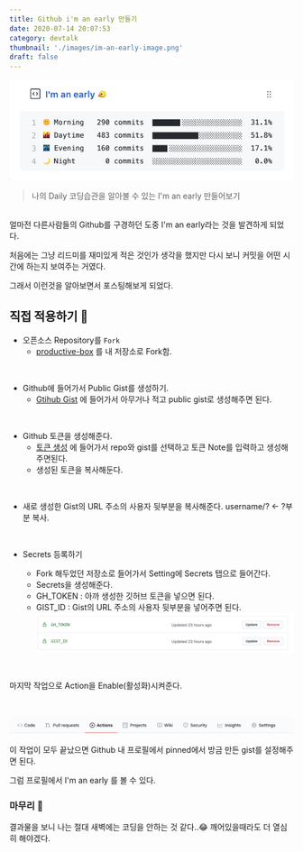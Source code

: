 ```yaml
---
title: Github i'm an early 만들기
date: 2020-07-14 20:07:53
category: devtalk
thumbnail: './images/im-an-early-image.png'
draft: false
---
```


![early](./images/im-an-early-image.png)

> 나의 Daily 코딩습관을 알아볼 수 있는 I'm an early 만들어보기

<br/>
얼마전 다른사람들의 Github를 구경하던 도중 I'm an early라는 것을 발견하게 되었다.

처음에는 그냥 리드미를 재미있게 적은 것인가 생각을 했지만 다시 보니 커밋을 어떤 시간에 하는지 보여주는 거였다.

그래서 이런것을 알아보면서 포스팅해보게 되었다.

## 직접 적용하기 🤭

- 오픈소스 Repository를 `Fork`
  - [productive-box]("https://github.com/maxam2017/productive-box") 를 내 저장소로 Fork함.

<br/>

- Github에 들어가서 Public Gist를 생성하기.
  - [Gtihub Gist]("https://gist.github.com/") 에 들어가서 아무거나 적고 public gist로 생성해주면 된다.

<br/>

- Github 토큰을 생성해준다.
  - [토큰 생성]("https://github.com/settings/tokens/new") 에 들어가서 repo와 gist를 선택하고 토큰 Note를 입력하고 생성해주면된다.
  - 생성된 토큰을 복사해둔다.

<br/>

- 새로 생성한 Gist의 URL 주소의 사용자 뒷부분을 복사해준다. username/? <- ?부분 복사.

<br/>

- Secrets 등록하기

  - Fork 해두었던 저장소로 들어가서 Setting에 Secrets 탭으로 들어간다.
  - Secrets을 생성해준다.
  - GH_TOKEN : 아까 생성한 깃허브 토큰을 넣으면 된다.
  - GIST_ID : Gist의 URL 주소의 사용자 뒷부분을 넣어주면 된다.
    ![secrets](./images/secrets.png)

<br/>
  
마지막 작업으로 Action을 Enable(활성화)시켜준다.

<br/>

![actions](./images/actions.png)

이 작업이 모두 끝났으면 Github 내 프로필에서 pinned에서 방금 만든 gist를 설정해주면 된다.

그럼 프로필에서 I'm an early 를 볼 수 있다.

### 마무리 🚀

결과물을 보니 나는 절대 새벽에는 코딩을 안하는 것 같다..😂 깨어있을때라도 더 열심히 해야겠다.
